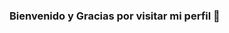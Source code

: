 ### Bienvenido y Gracias por visitar mi perfil 👋

<!--
**nicofuentesg/nicofuentesg** is a ✨ _special_ ✨ repository because its `README.md` (this file) appears on your GitHub profile.

